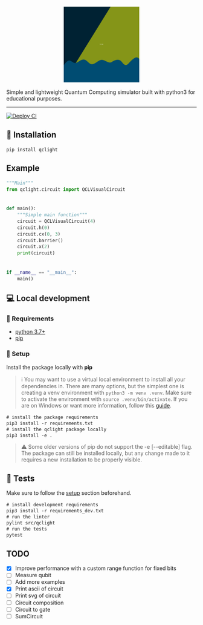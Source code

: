 <p align="center">
    <img src="https://raw.githubusercontent.com/TendTo/QCLight/master/docs/source/_static/img/logo.svg" width="200" height="200" />
</p>

Simple and lightweight Quantum Computing simulator built with python3 for educational purposes.

---

[![Deploy CI](https://github.com/TendTo/QCLight/actions/workflows/deploy.yml/badge.svg)](https://github.com/TendTo/QCLight/actions/workflows/deploy.yml)

## 🐍 Installation

```shell
pip install qclight
```

## Example

```python
"""Main"""
from qclight.circuit import QCLVisualCircuit


def main():
    """Simple main function"""
    circuit = QCLVisualCircuit(4)
    circuit.h(0)
    circuit.cx(0, 3)
    circuit.barrier()
    circuit.x(2)
    print(circuit)


if __name__ == "__main__":
    main()
```

## 💻 Local development

### 🧾 Requirements

- [python 3.7+](https://www.python.org/)
- [pip](https://pypi.org/project/pip/)

### 🔧 Setup

Install the package locally with **pip**

> ℹ️ You may want to use a virtual local environment to install all your dependencies in.
> There are many options, but the simplest one is creating a venv environment with `python3 -m venv .venv`.
> Make sure to activate the environment with `source .venv/bin/activate`.
> If you are on Windows or want more information, follow this [guide](https://docs.python.org/3/library/venv.html).

```shell
# install the package requirements
pip3 install -r requirements.txt
# install the qclight package locally
pip3 install -e .
```

> ⚠️ Some older versions of pip do not support the -e \[--editable\] flag.
> The package can still be installed locally, but any change made to it requires a new installation
> to be properly visible.

## 🧪 Tests

Make sure to follow the [setup](#local-development) section beforehand.

```shell
# install development requirements
pip3 install -r requirements_dev.txt
# run the linter
pylint src/qclight
# run the tests
pytest
```

## TODO

- [x] Improve performance with a custom range function for fixed bits
- [ ] Measure qubit
- [ ] Add more examples
- [x] Print ascii of circuit
- [ ] Print svg of circuit
- [ ] Circuit composition
- [ ] Circuit to gate
- [ ] SumCircuit
